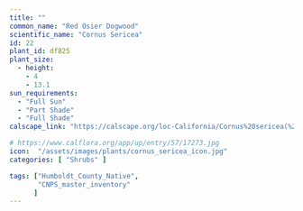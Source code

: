 ```yaml
---
title: ""
common_name: "Red Osier Dogwood"
scientific_name: "Cornus Sericea"
id: 22
plant_id: df825
plant_size:
  - height: 
    - 4
    - 13.1
sun_requirements:
  - "Full Sun"
  - "Part Shade"
  - "Full Shade"
calscape_link: "https://calscape.org/loc-California/Cornus%20sericea(%20)"

# https://www.calflora.org/app/up/entry/57/17273.jpg
icon:  "/assets/images/plants/cornus_sericea_icon.jpg"
categories: [ "Shrubs" ]

tags: ["Humboldt_County_Native",
       "CNPS_master_inventory"
      ]
---
```


